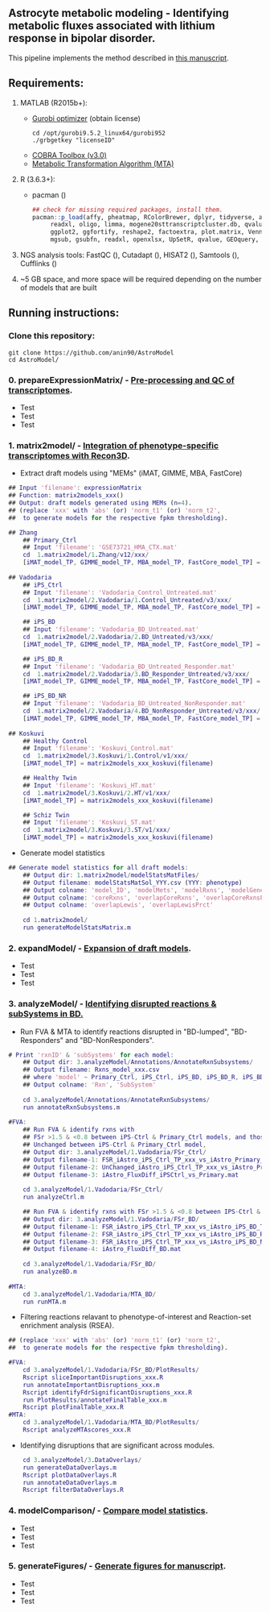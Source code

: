 ## Astrocyte metabolic modeling - Identifying metabolic fluxes associated with lithium response in bipolar disorder.
This pipeline implements the method described in [this manuscript](https://anin90.github.io/).

## Requirements:
1. MATLAB (R2015b+):
   * [Gurobi optimizer](https://www.gurobi.com/downloads/licenses/) (obtain license)
	   ```shell
	   cd /opt/gurobi9.5.2_linux64/gurobi952
	   ./grbgetkey "licenseID"
		```
   * [COBRA Toolbox (v3.0)](https://opencobra.github.io/cobratoolbox/stable/installation.html)
   * [Metabolic Transformation Algorithm (MTA)](https://github.com/ImNotaGit/MTA)
2. R (3.6.3+):
   * pacman ()
	   ```r
	   ## check for missing required packages, install them.
	   pacman::p_load(affy, pheatmap, RColorBrewer, dplyr, tidyverse, annotate, rat2302.db, mouse4302.db, homologene, 
			readxl, oligo, limma, mogene20sttranscriptcluster.db, qvalue, GEOquery, tidyr, tibble, splitstackshape, gplots, 
			ggplot2, ggfortify, reshape2, factoextra, plot.matrix, VennDiagram, ggvenn, plotrix, pheatmap, magrittr, venn, 
			mgsub, gsubfn, readxl, openxlsx, UpSetR, qvalue, GEOquery, TeachingDemos, sm, org.Hs.eg.db, data.table)
		```						
4. NGS analysis tools: FastQC (), Cutadapt (), HISAT2 (), Samtools (), Cufflinks ()

5. ~5 GB space, and more space will be required depending on the number of models that are built

## Running instructions:
### Clone this repository:
```shell
git clone https://github.com/anin90/AstroModel
cd AstroModel/
```
### 0. prepareExpressionMatrix/ - <ins>Pre-processing and QC of transcriptomes</ins>.
   * Test
   * Test
   * Test
   
### 1. matrix2model/ - <ins>Integration of phenotype-specific transcriptomes with Recon3D</ins>.
   * Extract draft models using "MEMs" (iMAT, GIMME, MBA, FastCore)
```matlab
## Input 'filename': expressionMatrix
## Function: matrix2models_xxx()
## Output: draft models generated using MEMs (n=4).
## (replace 'xxx' with 'abs' (or) 'norm_t1' (or) 'norm_t2', 
##  to generate models for the respective fpkm thresholding).

## Zhang
	## Primary_Ctrl
	## Input 'filename': 'GSE73721_HMA_CTX.mat'
	cd  1.matrix2model/1.Zhang/v12/xxx/
	[iMAT_model_TP, GIMME_model_TP, MBA_model_TP, FastCore_model_TP] = matrix2models_xxx(filename)
		
## Vadodaria
	## iPS_Ctrl
	## Input 'filename': 'Vadodaria_Control_Untreated.mat'
	cd  1.matrix2model/2.Vadodaria/1.Control_Untreated/v3/xxx/
	[iMAT_model_TP, GIMME_model_TP, MBA_model_TP, FastCore_model_TP] = matrix2models_xxx_vadodaria(filename)

	## iPS_BD
	## Input 'filename': 'Vadodaria_BD_Untreated.mat'
	cd  1.matrix2model/2.Vadodaria/2.BD_Untreated/v3/xxx/
	[iMAT_model_TP, GIMME_model_TP, MBA_model_TP, FastCore_model_TP] = matrix2models_xxx_vadodaria(filename)

	## iPS_BD_R
	## Input 'filename': 'Vadodaria_BD_Untreated_Responder.mat'
	cd  1.matrix2model/2.Vadodaria/3.BD_Responder_Untreated/v3/xxx/
	[iMAT_model_TP, GIMME_model_TP, MBA_model_TP, FastCore_model_TP] = matrix2models_xxx_vadodaria(filename)

	## iPS_BD_NR
	## Input 'filename': 'Vadodaria_BD_Untreated_NonResponder.mat'
	cd  1.matrix2model/2.Vadodaria/4.BD_NonResponder_Untreated/v3/xxx/
	[iMAT_model_TP, GIMME_model_TP, MBA_model_TP, FastCore_model_TP] = matrix2models_xxx_vadodaria(filename)
	
## Koskuvi
	## Healthy Control
	## Input 'filename': 'Koskuvi_Control.mat'
	cd  1.matrix2model/3.Koskuvi/1.Control/v1/xxx/
	[iMAT_model_TP] = matrix2models_xxx_koskuvi(filename)

	## Healthy Twin
	## Input 'filename': 'Koskuvi_HT.mat'
	cd  1.matrix2model/3.Koskuvi/2.HT/v1/xxx/
	[iMAT_model_TP] = matrix2models_xxx_koskuvi(filename)

	## Schiz Twin
	## Input 'filename': 'Koskuvi_ST.mat'
	cd  1.matrix2model/3.Koskuvi/3.ST/v1/xxx/
	[iMAT_model_TP] = matrix2models_xxx_koskuvi(filename)

```
   * Generate model statistics
```matlab
## Generate model statistics for all draft models:
	## Output dir: 1.matrix2model/modelStatsMatFiles/
	## Output filename: modelStatsMatSol_YYY.csv (YYY: phenotype)
	## Output colname: 'model_ID', 'modelMets', 'modelRxns', 'modelGenes', 'fluxInconsistentRxns',
	## Output colname: 'coreRxns', 'overlapCoreRxns', 'overlapCoreRxnsPrct', 'astroModelLewisRxns',
	## Output colname: 'overlapLewis', 'overlapLewisPrct'
	
	cd 1.matrix2model/
	run generateModelStatsMatrix.m
```

### 2. expandModel/ - <ins>Expansion of draft models</ins>.
   * Test
   * Test
   * Test

### 3. analyzeModel/ - <ins>Identifying disrupted reactions & subSystems in BD.</ins>

   * Run FVA & MTA to identify reactions disrupted in "BD-lumped", "BD-Responders" and "BD-NonResponders".
```matlab
# Print 'rxnID' & 'subSystems' for each model:
	## Output dir: 3.analyzeModel/Annotations/AnnotateRxnSubsystems/
	## Output filename: Rxns_model_xxx.csv
	## where 'model' ~ Primary_Ctrl, iPS_Ctrl, iPS_BD, iPS_BD_R, iPS_BD_NR
	## Output colname: 'Rxn', 'SubSystem'
	
	cd 3.analyzeModel/Annotations/AnnotateRxnSubsystems/
	run annotateRxnSubsystems.m
	
#FVA:
	## Run FVA & identify rxns with 
	## FSr >1.5 & <0.8 between iPS-Ctrl & Primary_Ctrl models, and those
	## Unchanged between iPS-Ctrl & Primary_Ctrl model,
	## Output dir: 3.analyzeModel/1.Vadodaria/FSr_Ctrl/
	## Output filename-1: FSR_iAstro_iPS_Ctrl_TP_xxx_vs_iAstro_Primary_TP_xxx.csv
	## Output filename-2: UnChanged_iAstro_iPS_Ctrl_TP_xxx_vs_iAstro_Primary_TP_xxx.csv
	## Output filename-3: iAstro_FluxDiff_iPSCtrl_vs_Primary.mat
	
	cd 3.analyzeModel/1.Vadodaria/FSr_Ctrl/
	run analyzeCtrl.m

	## Run FVA & identify rxns with FSr >1.5 & <0.8 between IPS-Ctrl & (IPS-Ctrl-BD; IPS-Ctrl-BD_R; BD_NR)
	## Output dir: 3.analyzeModel/1.Vadodaria/FSr_BD/
	## Output filename-1: FSR_iAstro_iPS_Ctrl_TP_xxx_vs_iAstro_iPS_BD_TP_xxx.csv (iPS-Ctrl vs iPS-BD)
	## Output filename-2: FSR_iAstro_iPS_Ctrl_TP_xxx_vs_iAstro_iPS_BD_R_TP_xxx.csv (iPS-Ctrl vs iPS-BD_R)
	## Output filename-3: FSR_iAstro_iPS_Ctrl_TP_xxx_vs_iAstro_iPS_BD_NR_TP_xxx.csv (iPS-Ctrl vs iPS-BD_NR)
	## Output filename-4: iAstro_FluxDiff_BD.mat
	
	cd 3.analyzeModel/1.Vadodaria/FSr_BD/
	run analyzeBD.m
	
#MTA:
	cd 3.analyzeModel/1.Vadodaria/MTA_BD/
	run runMTA.m
 ```

   * Filtering reactions relavant to phenotype-of-interest and Reaction-set enrichment analysis (RSEA). 
```matlab
## (replace 'xxx' with 'abs' (or) 'norm_t1' (or) 'norm_t2', 
##  to generate models for the respective fpkm thresholding).

#FVA:
	cd 3.analyzeModel/1.Vadodaria/FSr_BD/PlotResults/
	Rscript sliceImportantDisruptions_xxx.R
	run annotateImportantDisruptions_xxx.m
	Rscript identifyFdrSignificantDisruptions_xxx.R
	run PlotResults/annotateFinalTable_xxx.m
	Rscript plotFinalTable_xxx.R
#MTA:
	cd 3.analyzeModel/1.Vadodaria/MTA_BD/PlotResults/
	Rscript analyzeMTAscores_xxx.R
```

   * Identifying disruptions that are significant across modules.
```matlab
	cd 3.analyzeModel/3.DataOverlays/
	run generateDataOverlays.m
	Rscript plotDataOverlays.R
	run annotateDataOverlays.m
	Rscript filterDataOverlays.R 
```

### 4. modelComparison/ - <ins>Compare model statistics</ins>.
   * Test
   * Test
   * Test
   
### 5. generateFigures/ - <ins>Generate figures for manuscript</ins>.
   * Test
   * Test
   * Test
